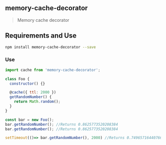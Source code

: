 ## memory-cache-decorator

> Memory cache decorator

## Requirements and Use

```bash
npm install memory-cache-decorator --save
```

### Use
```javascript
import cache from 'memory-cache-decorator';

class Foo {
  constructor() {}

  @cache({ ttl: 2000 })
  getRandomNumber() {
    return Math.random();
  }
}

const bar = new Foo();
bar.getRandomNumber(); //Returns 0.8625773520208384
bar.getRandomNumber(); //Returns 0.8625773520208384

setTimeout(()=> bar.getRandomNumber(), 2000) //Returns 0.7496571644076617
```
